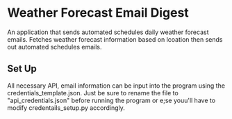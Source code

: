# Weather Forecast Email Digest
An application that sends automated schedules daily weather forecast emails. Fetches weather forecast information based on lcoation then sends out automated schedules emails.

## Set Up
All necessary API, email information can be input into the program using the credentials_template.json. Just be sure to rename the file to "api_credentials.json" before running the program or e;se youu'll have to modify credentails_setup.py accordingly.


